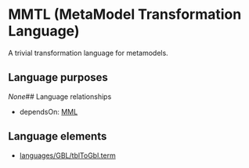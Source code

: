 # MMTL (MetaModel Transformation Language)
A trivial transformation language for metamodels.
## Language purposes
_None_## Language relationships
* dependsOn: [MML](languages/mml.html)
## Language elements
* [languages/GBL/tblToGbl.term](https://github.com/softlang/yas/blob/master/languages/GBL/tblToGbl.term)
